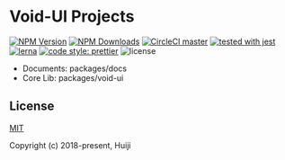 # Void-UI Projects

[![NPM Version](https://img.shields.io/npm/v/void-ui.svg?style=flat-square)](https://www.npmjs.com/package/void-ui)
[![NPM Downloads](https://img.shields.io/npm/dm/void-ui.svg?style=flat-square)](https://www.npmjs.com/package/void-ui)
[![CircleCI master](https://img.shields.io/circleci/project/github/HuijiFE/void-ui/master.svg?label=circleci&style=flat-square)](https://circleci.com/gh/HuijiFE/void-ui/tree/master)
[![tested with jest](https://img.shields.io/badge/tested_with-jest-99424f.svg?style=flat-square)](https://github.com/facebook/jest)
[![lerna](https://img.shields.io/badge/maintained%20with-lerna-cc00ff.svg?style=flat-square)](https://lernajs.io/)
[![code style: prettier](https://img.shields.io/badge/code_style-prettier-ff69b4.svg?style=flat-square)](https://github.com/prettier/prettier)
![license](https://img.shields.io/github/license/huijife/void-ui.svg?style=flat-square)

- Documents: packages/docs
- Core Lib: packages/void-ui

## License

[MIT](http://opensource.org/licenses/MIT)

Copyright (c) 2018-present, Huiji
